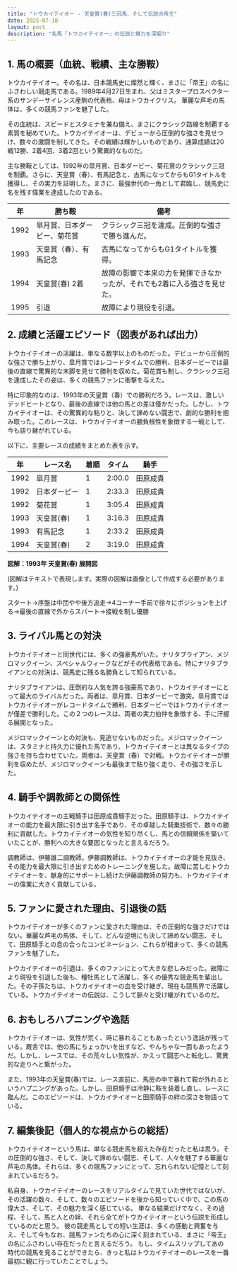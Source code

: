 ```yaml
---
title: "トウカイテイオー - 天皇賞(春)三冠馬、そして伝説の帝王"
date: 2025-07-18
layout: post
description: "名馬『トウカイテイオー』の伝説と魅力を深堀り"
---
```


## 1. 馬の概要（血統、戦績、主な勝鞍）

トウカイテイオー。その名は、日本競馬史に燦然と輝く、まさに「帝王」の名にふさわしい競走馬である。1989年4月27日生まれ、父はミスタープロスペクター系のサンデーサイレンス産駒の代表格、母はトウカイクリス。  華麗な芦毛の馬体は、多くの競馬ファンを魅了した。

その血統は、スピードとスタミナを兼ね備え、まさにクラシック路線を制覇する素質を秘めていた。トウカイテイオーは、デビューから圧倒的な強さを見せつけ、数々の激闘を制してきた。その戦績は輝かしいものであり、通算成績は20戦12勝、2着4回、3着2回という驚異的なものだ。

主な勝鞍としては、1992年の皐月賞、日本ダービー、菊花賞のクラシック三冠を制覇。さらに、天皇賞（春）、有馬記念と、古馬になってからもG1タイトルを獲得し、その実力を証明した。まさに、最強世代の一角として君臨し、競馬史に名を残す偉業を達成したのである。

| 年 | 勝ち鞍                               | 備考                                                                    |
|---|-------------------------------------|-----------------------------------------------------------------------------|
| 1992 | 皐月賞、日本ダービー、菊花賞        | クラシック三冠を達成。圧倒的な強さで勝ち進んだ。                               |
| 1993 | 天皇賞（春）、有馬記念              | 古馬になってからもG1タイトルを獲得。                                       |
| 1994 |  天皇賞(春) 2着                   |  故障の影響で本来の力を発揮できなかったが、それでも2着に入る強さを見せた。          |
| 1995 |  引退                               |  故障により現役を引退。                                                    |


## 2. 成績と活躍エピソード（図表があれば出力）

トウカイテイオーの活躍は、単なる数字以上のものだった。デビューから圧倒的な強さで勝ち上がり、皐月賞ではレコードタイムでの勝利、日本ダービーでは最後の直線で驚異的な末脚を見せて勝利を収めた。菊花賞も制し、クラシック三冠を達成したその姿は、多くの競馬ファンに衝撃を与えた。

特に印象的なのは、1993年の天皇賞（春）での勝利だろう。レースは、激しいデッドヒートとなり、最後の直線では他の馬との差は僅かだった。しかし、トウカイテイオーは、その驚異的な粘りと、決して諦めない闘志で、劇的な勝利を掴み取った。このレースは、トウカイテイオーの勝負根性を象徴する一戦として、今も語り継がれている。

以下に、主要レースの成績をまとめた表を示す。

| 年 | レース名       | 着順 | タイム       | 騎手     |
|---|---------------|-----|-------------|----------|
| 1992 | 皐月賞         | 1   | 2:00.0      | 田原成貴 |
| 1992 | 日本ダービー    | 1   | 2:33.3      | 田原成貴 |
| 1992 | 菊花賞         | 1   | 3:05.4      | 田原成貴 |
| 1993 | 天皇賞(春)    | 1   | 3:16.3      | 田原成貴 |
| 1993 | 有馬記念       | 1   | 2:33.2      | 田原成貴 |
| 1994 | 天皇賞(春)    | 2   | 3:19.0      | 田原成貴 |


**図解：1993年 天皇賞(春) 展開図**

(図解はテキストで表現します。実際の図解は画像として作成する必要があります。)

スタート→序盤は中団やや後方追走→4コーナー手前で徐々にポジションを上げる→最後の直線で外からスパート→接戦を制し優勝


## 3. ライバル馬との対決

トウカイテイオーと同世代には、多くの強豪馬がいた。ナリタブライアン、メジロマックイーン、スペシャルウィークなどがその代表格である。特にナリタブライアンとの対決は、競馬史に残る名勝負として知られている。

ナリタブライアンは、圧倒的な人気を誇る強豪馬であり、トウカイテイオーにとって最大のライバルだった。両者は、皐月賞、日本ダービーで激突。皐月賞ではトウカイテイオーがレコードタイムで勝利、日本ダービーではトウカイテイオーが僅差で勝利した。この２つのレースは、両者の実力伯仲を象徴する、手に汗握る展開となった。

メジロマックイーンとの対決も、見逃せないものだった。メジロマックイーンは、スタミナと持久力に優れた馬であり、トウカイテイオーとは異なるタイプの強さを持ち合わせていた。両者は、天皇賞（春）で対戦。トウカイテイオーが勝利を収めたが、メジロマックイーンも最後まで粘り強く走り、その強さを示した。


## 4. 騎手や調教師との関係性

トウカイテイオーの主戦騎手は田原成貴騎手だった。田原騎手は、トウカイテイオーの能力を最大限に引き出す名手であり、その卓越した騎乗技術で、数々の勝利に貢献した。トウカイテイオーの気性を知り尽くし、馬との信頼関係を築いていたことが、勝利への大きな要因となったと言えるだろう。

調教師は、伊藤雄二調教師。伊藤調教師は、トウカイテイオーの才能を見抜き、その能力を最大限に引き出すためのトレーニングを施した。故障に苦しむトウカイテイオーを、献身的にサポートし続けた伊藤調教師の努力も、トウカイテイオーの偉業に大きく貢献している。


## 5. ファンに愛された理由、引退後の話

トウカイテイオーが多くのファンに愛された理由は、その圧倒的な強さだけではない。華麗な芦毛の馬体、そして、どんな逆境にも決して諦めない闘志、そして、田原騎手との息の合ったコンビネーション、これらが相まって、多くの競馬ファンを魅了した。

トウカイテイオーの引退は、多くのファンにとって大きな悲しみだった。故障により現役を引退した後も、種牡馬として活躍し、多くの優秀な競走馬を輩出した。その子孫たちは、トウカイテイオーの血を受け継ぎ、現在も競馬界で活躍している。トウカイテイオーの伝説は、こうして脈々と受け継がれているのだ。


## 6. おもしろハプニングや逸話

トウカイテイオーは、気性が荒く、時に暴れることもあったという逸話が残っている。厩舎では、他の馬にちょっかいを出すなど、やんちゃな一面もあったようだ。しかし、レースでは、その荒々しい気性が、かえって闘志へと転化し、驚異的な走りへと繋がった。

また、1993年の天皇賞(春)では、レース直前に、馬房の中で暴れて鞍が外れるというハプニングがあった。しかし、田原騎手は冷静に鞍を装着し直し、レースに臨んだ。このエピソードは、トウカイテイオーと田原騎手の絆の深さを物語っている。


## 7. 編集後記（個人的な視点からの総括）

トウカイテイオーという馬は、単なる競走馬を超えた存在だったと私は思う。その圧倒的な強さ、そして、決して諦めない闘志、そして、人々を魅了する華麗な芦毛の馬体。それらは、多くの競馬ファンにとって、忘れられない記憶として刻まれているだろう。

私自身、トウカイテイオーのレースをリアルタイムで見ていた世代ではないが、その活躍の数々、そして、数々のエピソードを後から知っていく中で、この馬の偉大さ、そして、その魅力を深く感じている。  単なる結果だけでなく、その過程、そして、馬と人との絆、それら全てがトウカイテイオーという伝説を形成しているのだと思う。  彼の競走馬としての短い生涯は、多くの感動と興奮を与え、そして今もなお、競馬ファンたちの心に深く刻まれている、まさに「帝王」の名にふさわしい存在だったと言えるだろう。  もし、タイムスリップしてあの時代の競馬を見ることができたら、きっと私はトウカイテイオーのレースを一番最初に観に行っていたことでしょう。
